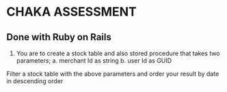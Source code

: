 # CHAKA ASSESSMENT
## Done with Ruby on Rails
1. You are to create a stock table and also stored procedure that takes two
parameters;
a. merchant Id as string
b. user Id as GUID

Filter a stock table with the above parameters and order your result by date in descending order
